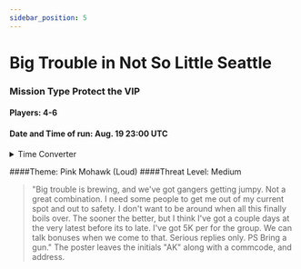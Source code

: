 ```yaml
---
sidebar_position: 5
---
```


# Big Trouble in Not So Little Seattle

### Mission Type Protect the VIP
#### Players: 4-6
#### Date and Time of run: Aug. 19     23:00 UTC
<details>
<summary>Time Converter</summary>
<a href="https://hammertime.cyou/">Hammertime</a>
</details>

####Theme: Pink Mohawk (Loud)
####Threat Level: Medium


> "Big trouble is brewing, and we've got gangers getting jumpy. Not a great combination. I need some people to get me out of my current spot and out to safety. I don't want to be around when all this finally boils over. The sooner the better, but I think I've got a couple days at the very latest before its to late. I've got 5K per for the group. We can talk bonuses when we come to that. Serious replies only. PS Bring a gun." The poster leaves the initials "AK" along with a commcode, and address.

